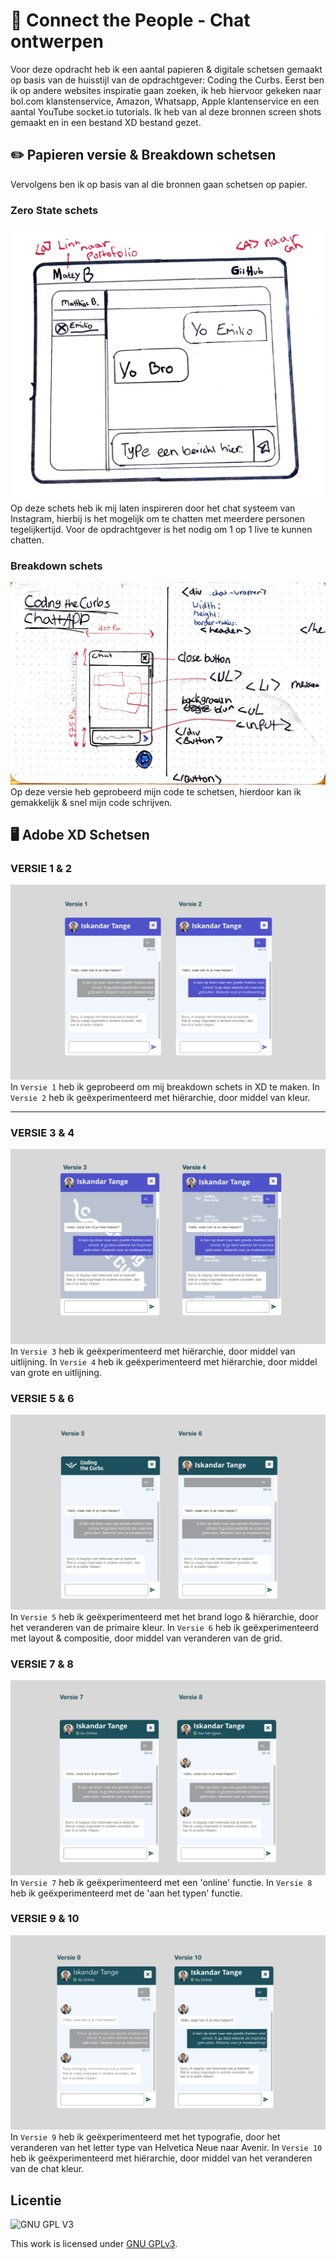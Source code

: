 # 📲 Connect the People - Chat ontwerpen
Voor deze opdracht heb ik een aantal papieren & digitale schetsen gemaakt op basis van de huisstijl van de opdrachtgever: Coding the Curbs. Eerst ben ik op andere websites inspiratie gaan zoeken, ik heb hiervoor gekeken naar bol.com klanstenservice, Amazon, Whatsapp, Apple klantenservice en een aantal YouTube socket.io tutorials. Ik heb van al deze bronnen screen shots gemaakt en in een bestand XD bestand gezet.

## ✏️ Papieren versie & Breakdown schetsen
Vervolgens ben ik op basis van al die bronnen gaan schetsen op papier.
### Zero State schets
![afbeelding papieren Schets](https://github.com/M4TThys123/SPRINT-11-Chatroom-Design/blob/main/assets/schets1.jpg)
Op deze schets heb ik mij laten inspireren door het chat systeem van Instagram, hierbij is het mogelijk om te chatten met meerdere personen tegelijkertijd. Voor de opdrachtgever is het nodig om 1 op 1 live te kunnen chatten. 

### Breakdown schets
![afbeelding papieren Schets](https://github.com/M4TThys123/SPRINT-11-Chatroom-Design/blob/main/assets/breakdown.JPG)
Op deze versie heb geprobeerd mijn code te schetsen, hierdoor kan ik gemakkelijk & snel mijn code schrijven.


## 🖥 Adobe XD Schetsen
### VERSIE 1 & 2
![afbeelding Schets 1 & 2](https://github.com/M4TThys123/SPRINT-11-Chatroom-Design/blob/main/assets/deel1v2.png)
In  ```Versie 1``` heb ik geprobeerd om mij breakdown schets in XD te maken.
In  ```Versie 2``` heb ik geëxperimenteerd met hiërarchie, door middel van kleur.

<hr>

### VERSIE 3 & 4
![afbeelding Schets 3 & 4](https://github.com/M4TThys123/SPRINT-11-Chatroom-Design/blob/main/assets/deel2.png)
In  ```Versie 3``` heb ik geëxperimenteerd met hiërarchie, door middel van uitlijning.
In  ```Versie 4``` heb ik geëxperimenteerd met hiërarchie, door middel van grote en uitlijning.

### VERSIE 5 & 6
![afbeelding Schets 5 & 6](https://github.com/M4TThys123/SPRINT-11-Chatroom-Design/blob/main/assets/deel3.png)
In  ```Versie 5``` heb ik geëxperimenteerd met het brand logo  & hiërarchie, door het veranderen van de primaire kleur.
In  ```Versie 6``` heb ik geëxperimenteerd met layout & compositie, door middel van veranderen van de grid.

### VERSIE 7 & 8
![afbeelding Schets 7 & 8](https://github.com/M4TThys123/SPRINT-11-Chatroom-Design/blob/main/assets/deel4.png)
In  ```Versie 7``` heb ik geëxperimenteerd met een 'online' functie.
In  ```Versie 8``` heb ik geëxperimenteerd met de 'aan het typen' functie.

### VERSIE 9 & 10
![afbeelding Schets 9 & 10](https://github.com/M4TThys123/SPRINT-11-Chatroom-Design/blob/main/assets/deel5.png)
In  ```Versie 9``` heb ik geëxperimenteerd met het typografie, door het veranderen van het letter type van Helvetica Neue naar Avenir.
In  ```Versie 10``` heb ik geëxperimenteerd met hiërarchie, door middel van het veranderen van de chat kleur.

## Licentie

![GNU GPL V3](https://www.gnu.org/graphics/gplv3-127x51.png)

This work is licensed under [GNU GPLv3](./LICENSE).
